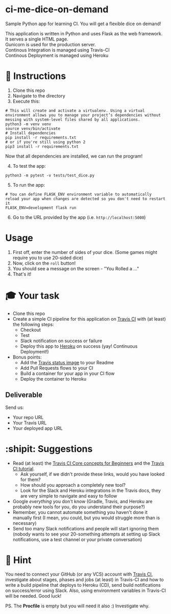 # ci-me-dice-on-demand
Sample Python app for learning CI. You will get a flexible dice on demand! 

This application is written in Python and uses Flask as the web framework. It serves a single HTML page.  
Gunicorn is used for the production server.  
Continous Integration is managed using Travis-CI  
Continous Deployment is managed using Heroku  

# :page_with_curl: Instructions
1. Clone this repo
2. Navigate to the directory
3. Execute this:
```
# This will create and activate a virtualenv. Using a virtual environment allows you to manage your project’s dependencies without messing with system-level files shared by all applications.
python3 -m venv venv
source venv/bin/activate
# Install dependencies
pip install -r requirements.txt
# or if you're still using python 2
pip3 install -r requirements.txt
```

Now that all dependencies are installed, we can run the program!

4. To test the app:
```
python3 -m pytest -v tests/test_dice.py
```
5. To run the app:
```
# You can define FLASK_ENV environment variable to automatically reload your app when changes are detected so you don't need to restart it
FLASK_ENV=development flask run
```

6. Go to the URL provided by the app (i.e. `http://localhost:5000`)

# Usage

1. First off, enter the number of sides of your dice. (Some games might require you to use 20-sided dice)
2. Now, click on the `roll` button!
3. You should see a message on the screen - "You Rolled a ..."
4. That's it!

# :mortar_board: Your task
- Clone this repo
- Create a simple CI pipeline for this application on [Travis CI](https://docs.travis-ci.com/) with (at least) the following steps:
    - Checkout
    - Test
    - Slack notification on success or failure
    - Deploy this app to [Heroku](https://www.heroku.com/) on success (yay! Continuous Deployment!)
- Bonus points:
    - Add the [Travis status image](https://docs.travis-ci.com/user/status-images/) to your Readme
    - Add Pull Requests flows to your CI
    - Build a container for your app in your CI flow
    - Deploy the container to Heroku

## Deliverable
Send us:
- Your repo URL
- Your Travis URL
- Your deployed app URL

# :shipit: Suggestions
- Read (at least) the [Travis CI Core concepts for Beginners](https://docs.travis-ci.com/user/for-beginners/) and the [Travis CI tutorial](https://docs.travis-ci.com/user/tutorial/). 
    - Ask yourself, if we didn't provide these links, would you have looked for them?
    - How should you approach a completely new tool?
    - Look for the Slack and Heroku integrations in the Travis docs, they are very simple to navigate and easy to follow
- Google *everything* you don't know (Gradle, Travis, and Heroku are probably new tools for you, do you understand their purpose?)
- Remember, you cannot automate something you haven't done it manually first (I mean, you could, but you would struggle more than is necessary)
- Send too many Slack notifications and people will start ignoring them (nobody wants to see your 20-something attempts at setting up Slack notifications, use a test channel or your private conversation)

# :safety_vest: Hint
You need to connect your GitHub (or any VCS) account with [Travis CI](https://app.travis-ci.com/), investigate about stages, phases and jobs (at least) in Travis-CI and how to write a build pipeline that deploys to Heroku (CD), send build notifications on success/error using Slack. Also, using environment variables in Travis-CI will be needed. Good luck!

PS. The **Procfile** is empty but you will need it also :) Investigate why.
